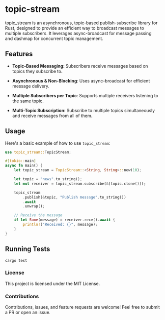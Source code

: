 # topic-stream

topic_stream is an asynchronous, topic-based publish-subscribe library for Rust,
designed to provide an efficient way to broadcast messages to multiple subscribers.
It leverages async-broadcast for message passing and dashmap for concurrent topic management.

## Features

- **Topic-Based Messaging**: Subscribers receive messages based on topics they subscribe to.

- **Asynchronous & Non-Blocking**: Uses async-broadcast for efficient message delivery.

- **Multiple Subscribers per Topic**: Supports multiple receivers listening to the same topic.

- **Multi-Topic Subscription**: Subscribe to multiple topics simultaneously and receive messages from all of them.


## Usage

Here's a basic example of how to use `topic_stream`:

```rust
use topic_stream::TopicStream;

#[tokio::main]
async fn main() {
    let topic_stream = TopicStream::<String, String>::new(10);

    let topic = "news".to_string();
    let mut receiver = topic_stream.subscribe(&[topic.clone()]);

    topic_stream
        .publish(&topic, "Publish message".to_string())
        .await
        .unwrap();

    // Receive the message
    if let Some(message) = receiver.recv().await {
        println!("Received: {}", message);
    }
}
```

## Running Tests
```
cargo test
```

### License

This project is licensed under the MIT License.

### Contributions

Contributions, issues, and feature requests are welcome! Feel free to submit a PR or open an issue.
